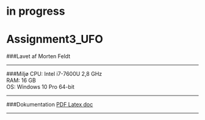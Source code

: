 # in progress
# Assignment3_UFO
###Lavet af
Morten Feldt
***
###Miljø
CPU: Intel i7-7600U 2,8 GHz  
RAM: 16 GB  
OS: Windows 10 Pro 64-bit
***
###Dokumentation
[PDF Latex doc](https://github.com/SOFT2021SPRING-Assignments-UFO-MF/Assignment3_UFO/tree/main/src/main/resources/UFO_Assignment3.pdf)
***